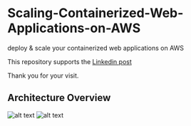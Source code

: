 # Scaling-Containerized-Web-Applications-on-AWS

deploy & scale your containerized web applications on AWS

This repository supports the [Linkedin post](https://www.linkedin.com/in/zakaria-khalaf/)

Thank you for your visit.

## Architecture Overview
![alt text](https://github.com/zakariakhalaf/Scaling-Containerized-Web-Applications-on-AWS/Master/Scaling-Containerized-Web-Applications-on-AWS.png?raw=true)
![alt text](https://github.com/[zakariakhalaf]/[Scaling-Containerized-Web-Applications-on-AWS]/blob/[master]/Scaling-Containerized-Web-Applications-on-AWS.png?raw=true)
